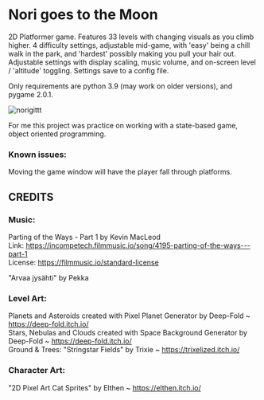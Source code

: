 # Nori goes to the Moon

2D Platformer game. Features 33 levels with changing visuals as you climb higher. 4 difficulty settings, adjustable mid-game, with 'easy' being a chill walk in the park, and 'hardest' possibly making you pull your hair out. Adjustable settings with display scaling, music volume, and on-screen level / 'altitude' toggling. Settings save to a config file. 

Only requirements are python 3.9 (may work on older versions), and pygame 2.0.1.

![norigittt](https://user-images.githubusercontent.com/68992338/132831364-b1df63a1-e673-41eb-a106-618a83fdd7fb.png)

For me this project was practice on working with a state-based game, object oriented programming.  

### Known issues: 
Moving the game window will have the player fall through platforms.


## CREDITS

### Music: 
Parting of the Ways - Part 1 by Kevin MacLeod <br/>
Link: https://incompetech.filmmusic.io/song/4195-parting-of-the-ways---part-1 <br/>
License: https://filmmusic.io/standard-license

"Arvaa jysähti" by Pekka

### Level Art:
Planets and Asteroids created with Pixel Planet Generator by Deep-Fold ~ https://deep-fold.itch.io/ <br/>
Stars, Nebulas and Clouds created with Space Background Generator by Deep-Fold ~ https://deep-fold.itch.io/ <br/>
Ground & Trees: "Stringstar Fields" by Trixie ~ https://trixelized.itch.io/

### Character Art:
"2D Pixel Art Cat Sprites" by Elthen ~ https://elthen.itch.io/

